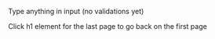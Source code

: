 
Type anything in input (no validations yet)

Click h1 element for the last page to go back on the first page